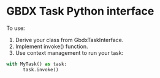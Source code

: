# GBDX Task Python interface
 
 To use:
  1. Derive your class from GbdxTaskInterface. 
  2. Implement invoke() function.
  3. Use context management to run your task:
  ```Python
  with MyTask() as task:
        task.invoke()
  ```
